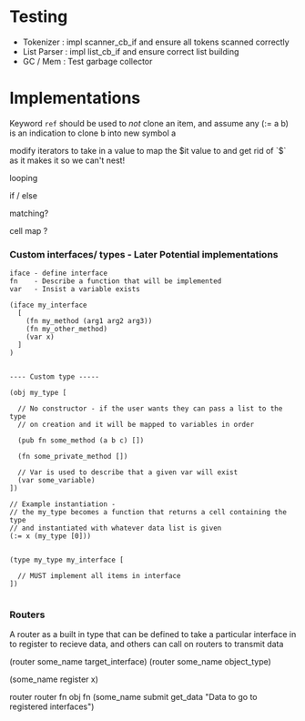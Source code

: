 # Testing 

- Tokenizer : impl scanner_cb_if and ensure all tokens scanned correctly
- List Parser : impl list_cb_if and ensure correct list building
- GC / Mem : Test garbage collector

# Implementations

Keyword `ref` should be used to _not_ clone an item, and assume any (:= a b) is an indication to clone b into new symbol a

modify iterators to take in a value to map the $it value to and get rid of `$` as it
makes it so we can't nest!

looping

if / else

matching?

cell map ? 




### Custom interfaces/ types - Later Potential implementations

```
iface - define interface
fn    - Describe a function that will be implemented
var   - Insist a variable exists

(iface my_interface 
  [
    (fn my_method (arg1 arg2 arg3))
    (fn my_other_method)
    (var x)
  ]
)


---- Custom type -----

(obj my_type [

  // No constructor - if the user wants they can pass a list to the type
  // on creation and it will be mapped to variables in order

  (pub fn some_method (a b c) [])

  (fn some_private_method [])

  // Var is used to describe that a given var will exist
  (var some_variable)
])

// Example instantiation -
// the my_type becomes a function that returns a cell containing the type 
// and instantiated with whatever data list is given
(:= x (my_type [0]))


(type my_type my_interface [

  // MUST implement all items in interface
])


```

### Routers

A router as a built in type that can be defined to take a particular interface 
in to register to recieve data, and others can call on routers to transmit data


(router some_name target_interface)
(router some_name object_type)

(some_name register x)

  router    router fn   obj fn
(some_name    submit    get_data   "Data to go to registered interfaces")



```



```